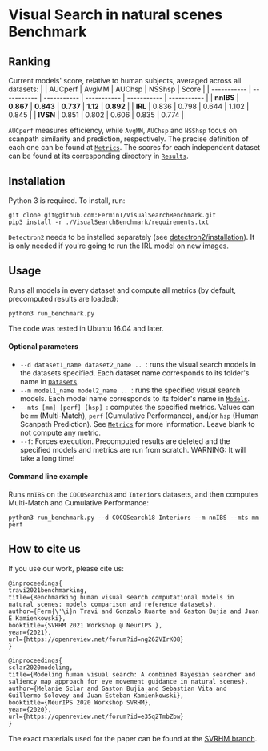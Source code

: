 # Visual Search in natural scenes Benchmark

## Ranking
Current models' score, relative to human subjects, averaged across all datasets:
|       | AUCperf | AvgMM | AUChsp | NSShsp | Score |
| ----------- | ----------- | ----------- | ----------- | ----------- | ----------- |
| **nnIBS**   | **0.867**       | **0.843** | **0.737** | **1.12** | **0.892** |
| **IRL**     | 0.836       | 0.798 | 0.644 | 1.102 | 0.845 |
| **IVSN**    | 0.851        | 0.802 | 0.606 | 0.835 | 0.774 |

```AUCperf``` measures efficiency, while ```AvgMM```, ```AUChsp``` and ```NSShsp``` focus on scanpath similarity and prediction, respectively. The precise definition of each one can be found at [```Metrics```](./Metrics). The scores for each independent dataset can be found at its corresponding directory in [```Results```](./Results).

## Installation
Python 3 is required. To install, run:
```
git clone git@github.com:FerminT/VisualSearchBenchmark.git
pip3 install -r ./VisualSearchBenchmark/requirements.txt
```

```Detectron2``` needs to be installed separately (see [detectron2/installation](https://detectron2.readthedocs.io/en/latest/tutorials/install.html)). It is only needed if you're going to run the IRL model on new images.
## Usage
Runs all models in every dataset and compute all metrics (by default, precomputed results are loaded):
```
python3 run_benchmark.py
```
The code was tested in Ubuntu 16.04 and later.
#### Optional parameters
* ```--d dataset1_name dataset2_name .. ```: runs the visual search models in the datasets specified. Each dataset name corresponds to its folder's name in [```Datasets```](./Datasets).
* ```--m model1_name model2_name .. ```: runs the specified visual search models. Each model name corresponds to its folder's name in [```Models```](./Models).
* ```--mts [mm] [perf] [hsp] ```: computes the specified metrics. Values can be ```mm``` (Multi-Match), ```perf``` (Cumulative Performance), and/or ```hsp``` (Human Scanpath Prediction). See [```Metrics```](./Metrics) for more information. Leave blank to not compute any metric.
* ```--f```: Forces execution. Precomputed results are deleted and the specified models and metrics are run from scratch. WARNING: It will take a long time!

#### Command line example
Runs ```nnIBS``` on the ```COCOSearch18``` and ```Interiors``` datasets, and then computes Multi-Match and Cumulative Performance:
```
python3 run_benchmark.py --d COCOSearch18 Interiors --m nnIBS --mts mm perf
```
## How to cite us
If you use our work, please cite us:
```
@inproceedings{
travi2021benchmarking,
title={Benchmarking human visual search computational models in natural scenes: models comparison and reference datasets},
author={Ferm{\'\i}n Travi and Gonzalo Ruarte and Gaston Bujia and Juan E Kamienkowski},
booktitle={SVRHM 2021 Workshop @ NeurIPS },
year={2021},
url={https://openreview.net/forum?id=ng262VIrK08}
}
```
```
@inproceedings{
sclar2020modeling,
title={Modeling human visual search: A combined Bayesian searcher and saliency map approach for eye movement guidance in natural scenes},
author={Melanie Sclar and Gaston Bujia and Sebastian Vita and Guillermo Solovey and Juan Esteban Kamienkowski},
booktitle={NeurIPS 2020 Workshop SVRHM},
year={2020},
url={https://openreview.net/forum?id=e35q2TmbZbw}
}
```

The exact materials used for the paper can be found at the [SVRHM branch](https://github.com/FerminT/VisualSearchBenchmark/tree/SVRHM).
